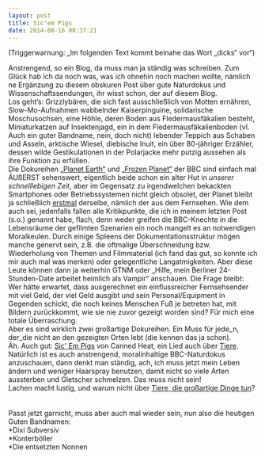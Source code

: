 ```yaml
---
layout: post
title: Sic'em Pigs
date: 2014-08-16 08:37:21
---
```


(Triggerwarnung: „Im folgenden Text kommt beinahe das Wort „dicks“ vor“) 

Anstrengend, so ein Blog, da muss man ja ständig was schreiben. Zum Glück hab ich da noch was, was ich ohnehin noch machen wollte, nämlich ne Ergänzung zu diesem obskuren Post über gute Naturdokus und Wissenschaftssendungen, ihr wisst schon, der auf diesem Blog.<br> Los geht’s:
Grizzlybären, die sich fast ausschließlich von Motten ernähren, Slow-Mo-Aufnahmen wabbelnder Kaiserpinguine, solidarische Moschusochsen, eine Höhle, deren Boden aus Fledermausfäkalien besteht, Miniaturkatzen auf Insektenjagd, ein in dem Fledermausfäkalienboden (vl. Auch ein guter Bandname, nein, doch nicht) lebender Teppich aus Schaben und Asseln, arktische Wiesel, diebische Inuit, ein über 80-jähriger Erzähler, dessen wilde Gestikulationen in der Polarjacke mehr putzig aussehen als ihre Funktion zu erfüllen. <br> Die Dokureihen [„Planet Earth“](http://en.wikipedia.org/wiki/Planet_Earth_%28TV_series%29) und [„Frozen Planet“](http://en.wikipedia.org/wiki/Frozen_Planet) der BBC sind einfach mal ÄUßERST sehenswert, eigentlich beide schon ein alter Hut in *unserer schnelllebigen Zeit*, aber im Gegensatz zu irgendwelchen bekackten Smartphones oder Betriebssystemen nicht gleich obsolet, der Planet bleibt ja schließlich [erstmal](http://www.taz.de/!129348/) derselbe, nämlich der aus dem Fernsehen. Wie dem auch sei, jedenfalls fallen alle Kritikpunkte, die ich in meinem letzten Post (s.o.) genannt habe, flach, denn weder greifen die BBC-Knechte in die Lebensräume der gefilmten Szenarien ein noch mangelt es an notwendigen Moralkeulen. Durch einige Spleens der Dokumentationsstruktur mögen manche genervt sein, z.B. die oftmalige Überschneidung bzw. Wiederholung von Themen und Filmmaterial (ich fand das gut, so konnte ich mir auch mal was merken) oder gelegentliche Langatmigkeiten. Aber diese Leute können dann ja weiterhin GTNM oder „Hilfe, mein Berliner 24-Stunden-Date arbeitet heimlich als Vampir“ anschauen. Die Frage bleibt: Wer hätte erwartet, dass ausgerechnet ein einflussreicher Fernsehsender mit viel Geld, der viel Geld ausgibt und sein Personal/Equipment in Gegenden schickt, die noch keines Menschen Fuß je betreten hat, mit Bildern zurückkommt, wie sie nie zuvor gezeigt worden sind? Für mich eine totale Überraschung. <br>
Aber es sind wirklich zwei großartige Dokureihen. Ein Muss für jede\_n, der\_die nicht an den gezeigten Orten lebt (die kennen das ja schon).<br>
Äh. Auch gut: [Sic' Em Pigs](http://vimeo.com/58261067) von Canned Heat, ein Lied auch über [Tiere](http://de.wikipedia.org/wiki/Bullen).<br>
Natürlich ist es auch anstrengend, moralinhaltige BBC-Naturdokus anzuschauen, dann denkt man ständig, ach, ich muss jetzt mein Leben ändern und weniger Haarspray benutzen, damit nicht so viele Arten aussterben und Gletscher schmelzen. Das muss nicht sein!<br>
Lachen macht lustig, und warum nicht über [Tiere, die großartige Dinge tun](http://animalsbeingdicks.com/)?<br><br><br>
Passt jetzt garnicht, muss aber auch mal wieder sein, nun also die heutigen Guten Bandnamen:<br>
*Dixi Subversiv<br>
*Konterböller<br>
*Die entsetzten Nonnen
